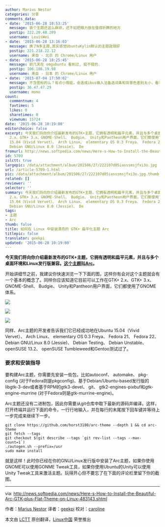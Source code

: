 ```yaml
---
author: Marius Nestor
categories: 分享
comments_data:
- date: '2015-06-28 10:53:25'
  message: 装个主题还这么麻烦，还不如把精力放在值得折腾的地方
  postip: 222.20.48.209
  username: LouisWei
- date: '2015-06-28 13:16:03'
  message: 换了N多主题,其实感觉UbuntuKylin默认的主题就很好
  postip: 221.218.22.12
  username: 来自 - 北京 的 Chrome/Linux 用户
- date: '2015-06-28 18:25:45'
  message: 前几天在 omgubuntu 看到过, 挺不错的.
  postip: 106.186.19.98
  username: 来自 - 日本 的 Chrome/Linux 用户
- date: '2015-07-04 17:50:02'
  message: 不含图标的么？有点小瑕疵，会造成ibus输入法备选词条和背景色差别太小，看不清当前的备选词。
  postip: 36.47.47.29
  username: momo
count:
  commentnum: 4
  favtimes: 5
  likes: 0
  sharetimes: 0
  viewnum: 15724
date: '2015-06-28 10:19:00'
editorchoice: false
excerpt: 今天我们将向你介绍最新发布的GTK+主题，它拥有透明和扁平元素，并且与多个桌面环境和Linux发行版兼容。这个主题叫Arc。 开始讲细节之前，我建议你快速浏览一下下面的图，这样你有会对这个主题就会有一个基本的概念了。同样你应该知道它目前可以工作在GTK+
  2.x、GTK+ 3.x、GNOME-Shell、 Budgie、 Unity和Pantheon用户界面，它们都使用了GNOME 体系。    同样、Arc主题的开发者告诉我们它已经成功地在Ubuntu
  15.04（Vivid Vervet）、 Arch Linux、 elementary OS 0.3 Freya、 Fedora 21、 Fedora 22、
  Debian GNU/Linux 8.0 (Jessie)、 De
fromurl: http://news.softpedia.com/news/Here-s-How-to-Install-the-Beautiful-Arc-GTK-plus-Flat-Theme-on-Linux-483143.shtml
id: 5709
islctt: true
largepic: /data/attachment/album/201506/27/222107d05iasssmsjfxi3o.jpg
url: /article-5709-1.html
pic: /data/attachment/album/201506/27/222107d05iasssmsjfxi3o.jpg.thumb.jpg
related: []
reviewer: ''
selector: ''
summary: 今天我们将向你介绍最新发布的GTK+主题，它拥有透明和扁平元素，并且与多个桌面环境和Linux发行版兼容。这个主题叫Arc。 开始讲细节之前，我建议你快速浏览一下下面的图，这样你有会对这个主题就会有一个基本的概念了。同样你应该知道它目前可以工作在GTK+
  2.x、GTK+ 3.x、GNOME-Shell、 Budgie、 Unity和Pantheon用户界面，它们都使用了GNOME 体系。    同样、Arc主题的开发者告诉我们它已经成功地在Ubuntu
  15.04（Vivid Vervet）、 Arch Linux、 elementary OS 0.3 Freya、 Fedora 21、 Fedora 22、
  Debian GNU/Linux 8.0 (Jessie)、 De
tags:
- 主题
- Arc
thumb: false
title: 如何在 Linux 中安装漂亮的 GTK+ 扁平化主题 Arc
titlepic: false
translator: geekpi
updated: '2015-06-28 10:19:00'
---
```


**今天我们将向你介绍最新发布的GTK+主题，它拥有透明和扁平元素，并且与多个桌面环境和Linux发行版兼容。[这个主题叫Arc](https://github.com/horst3180/Arc-theme)。**


开始讲细节之前，我建议你快速浏览一下下面的图，这样你有会对这个主题就会有一个基本的概念了。同样你应该知道它目前可以工作在GTK+ 2.x、GTK+ 3.x、GNOME-Shell、 Budgie、 Unity和Pantheon用户界面，它们都使用了GNOME 体系。


![](/data/attachment/album/201506/27/222107d05iasssmsjfxi3o.jpg)


![](/data/attachment/album/201506/27/222107h6juvwfju45wgg9w.jpg)


![](/data/attachment/album/201506/27/222107d44oojzzz43mchot.jpg)


同样、Arc主题的开发者告诉我们它已经成功地在Ubuntu 15.04（Vivid Vervet）、 Arch Linux、 elementary OS 0.3 Freya、 Fedora 21、 Fedora 22、 Debian GNU/Linux 8.0 (Jessie)、 Debian Testing、 Debian Unstable、 openSUSE 13.2、 openSUSE Tumbleweed和Gentoo测试过了。


### 要求和安装指导


要构建Arc主题，你需要先安装一些包，比如autoconf、 automake、 pkg-config (对于Fedora则是pkgconfig)、基于Debian/Ubuntu-based发行版的libgtk-3-dev或者基于RPM的gtk3-devel、 git、 gtk2-engines-pixbuf和gtk-engine-murrine (对于Fedora则是gtk-murrine-engine)。


Arc主题还没有二进制包，因此你需要从git仓库中取下最新的源码并编译。这样，打开终端并运行下面的命令，一行行地输入，并在每行的末尾按下回车键并等待上一步完成来继续下一步。



```
git clone https://github.com/horst3180/arc-theme --depth 1 && cd arc-theme
git fetch --tags
git checkout $(git describe --tags `git rev-list --tags --max-count=1`)
./autogen.sh --prefix=/usr
sudo make install

```

就是这样！此时你已经在你的GNU/Linux发行版中安装了Arc主题，如果你使用GNOME可以使用GONME Tweak工具，如果你使用Ubuntu的Unity可以使用Unity Tweak工具来激活主题。玩得开心但不要忘了在下面的评论栏里留下你的截图。




---


via: <http://news.softpedia.com/news/Here-s-How-to-Install-the-Beautiful-Arc-GTK-plus-Flat-Theme-on-Linux-483143.shtml>


作者：[Marius Nestor](http://news.softpedia.com/editors/browse/marius-nestor) 译者：[geekpi](https://github.com/geekpi) 校对：[caroline](https://github.com/carolinewuyan)


本文由 [LCTT](https://github.com/LCTT/TranslateProject) 原创翻译，[Linux中国](https://linux.cn/) 荣誉推出